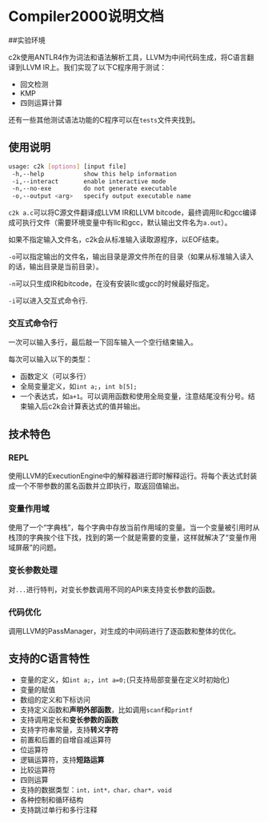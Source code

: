 # Compiler2000说明文档

##实验环境

c2k使用ANTLR4作为词法和语法解析工具，LLVM为中间代码生成，将C语言翻译到LLVM IR上。我们实现了以下C程序用于测试：

- 回文检测
- KMP
- 四则运算计算

还有一些其他测试语法功能的C程序可以在`tests`文件夹找到。

## 使用说明

```bash
usage: c2k [options] [input file]
 -h,--help           show this help information
 -i,--interact       enable interactive mode
 -n,--no-exe         do not generate executable
 -o,--output <arg>   specify output executable name
```

`c2k a.c`可以将C源文件翻译成LLVM IR和LLVM bitcode，最终调用llc和gcc编译成可执行文件（需要环境变量中有llc和gcc，默认输出文件名为`a.out`）。

如果不指定输入文件名，c2k会从标准输入读取源程序，以EOF结束。

`-o`可以指定输出的文件名，输出目录是源文件所在的目录（如果从标准输入读入的话，输出目录是当前目录）。

`-n`可以只生成IR和bitcode，在没有安装llc或gcc的时候最好指定。

`-i`可以进入交互式命令行.

### 交互式命令行

一次可以输入多行，最后敲一下回车输入一个空行结束输入。

每次可以输入以下的类型：

- 函数定义（可以多行）
- 全局变量定义，如`int a;`，`int b[5];`
- 一个表达式，如`a+1`。可以调用函数和使用全局变量，注意结尾没有分号。结束输入后c2k会计算表达式的值并输出。

## 技术特色

### REPL

使用LLVM的ExecutionEngine中的解释器进行即时解释运行。将每个表达式封装成一个不带参数的匿名函数并立即执行，取返回值输出。

### 变量作用域

使用了一个“字典栈”，每个字典中存放当前作用域的变量。当一个变量被引用时从栈顶的字典挨个往下找，找到的第一个就是需要的变量，这样就解决了“变量作用域屏蔽”的问题。

### 变长参数处理

对`...`进行特判，对变长参数调用不同的API来支持变长参数的函数。

### 代码优化

调用LLVM的PassManager，对生成的中间码进行了逐函数和整体的优化。

## 支持的C语言特性

- 变量的定义，如`int a;`，`int a=0;`(只支持局部变量在定义时初始化)
- 变量的赋值
- 数组的定义和下标访问
- 支持定义函数和**声明外部函数**，比如调用`scanf`和`printf`
- 支持调用定长和**变长参数的函数**
- 支持字符串常量，支持**转义字符**
- 前置和后置的自增自减运算符
- 位运算符
- 逻辑运算符，支持**短路运算**
- 比较运算符
- 四则运算
- 支持的数据类型：`int，int*，char，char*，void`
- 各种控制和循环结构
- 支持跳过单行和多行注释

